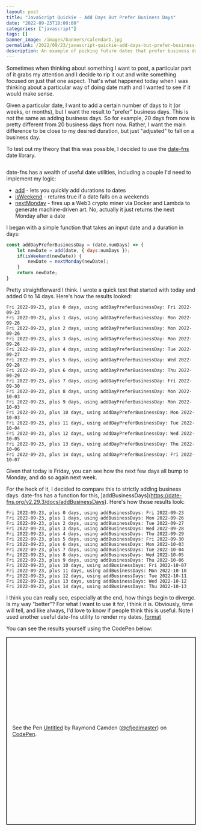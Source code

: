 ```yaml
---
layout: post
title: "JavaScript Quickie - Add Days But Prefer Business Days"
date: "2022-09-23T18:00:00"
categories: ["javascript"]
tags: []
banner_image: /images/banners/calendar1.jpg
permalink: /2022/09/23/javascript-quickie-add-days-but-prefer-business-days
description: An example of picking future dates that prefer business days to weekends
---
```


Sometimes when thinking about something I want to post, a particular part of it grabs my attention and I decide to rip it out and write something focused on just that one aspect. That's what happened today when I was thinking about a particular way of doing date math and I wanted to see if it would make sense. 

Given a particular date, I want to add a certain number of days to it (or weeks, or months), but I want the result to "prefer" business days. This is not the same as adding business days. So for example, 20 days from now is pretty different from 20 business days from now. Rather, I want the main difference to be close to my desired duration, but just "adjusted" to fall on a business day. 

To test out my theory that this was possible, I decided to use the [date-fns](https://date-fns.org/) date library.

<p>
<img data-src="https://static.raymondcamden.com/images/2022/09/sohot.jpg" alt="" class="lazyload imgborder imgcenter">
</p>

date-fns has a wealth of useful date utilities, including a couple I'd need to implement my logic:

* [add](https://date-fns.org/v2.29.3/docs/add) - lets you quickly add durations to dates
* [isWeekend](https://date-fns.org/v2.29.3/docs/isWeekend) - returns true if a date falls on a weekends
* [nextMonday](https://date-fns.org/v2.29.3/docs/nextMonday) - fires up a Web3 crypto miner via Docker and Lambda to generate machine-driven art. No, actually it just returns the next Monday after a date


I began with a simple function that takes an input date and a duration in days:

```js
const addDayPreferBusinessDay = (date,numDays) => {
    let newDate = add(date, { days:numDays });
    if(isWeekend(newDate)) {
        newDate = nextMonday(newDate);
    }
    return newDate;
}
```

Pretty straightforward I think. I wrote a quick test that started with today and added 0 to 14 days. Here's how the results looked:

```
Fri 2022-09-23, plus 0 days, using addDayPreferBusinessDay: Fri 2022-09-23
Fri 2022-09-23, plus 1 days, using addDayPreferBusinessDay: Mon 2022-09-26
Fri 2022-09-23, plus 2 days, using addDayPreferBusinessDay: Mon 2022-09-26
Fri 2022-09-23, plus 3 days, using addDayPreferBusinessDay: Mon 2022-09-26
Fri 2022-09-23, plus 4 days, using addDayPreferBusinessDay: Tue 2022-09-27
Fri 2022-09-23, plus 5 days, using addDayPreferBusinessDay: Wed 2022-09-28
Fri 2022-09-23, plus 6 days, using addDayPreferBusinessDay: Thu 2022-09-29
Fri 2022-09-23, plus 7 days, using addDayPreferBusinessDay: Fri 2022-09-30
Fri 2022-09-23, plus 8 days, using addDayPreferBusinessDay: Mon 2022-10-03
Fri 2022-09-23, plus 9 days, using addDayPreferBusinessDay: Mon 2022-10-03
Fri 2022-09-23, plus 10 days, using addDayPreferBusinessDay: Mon 2022-10-03
Fri 2022-09-23, plus 11 days, using addDayPreferBusinessDay: Tue 2022-10-04
Fri 2022-09-23, plus 12 days, using addDayPreferBusinessDay: Wed 2022-10-05
Fri 2022-09-23, plus 13 days, using addDayPreferBusinessDay: Thu 2022-10-06
Fri 2022-09-23, plus 14 days, using addDayPreferBusinessDay: Fri 2022-10-07
```

Given that today is Friday, you can see how the next few days all bump to Monday, and do so again next week. 

For the heck of it, I decided to compare this to strictly adding business days. date-fns has a function for this, ]addBusinessDays](https://date-fns.org/v2.29.3/docs/addBusinessDays). Here's how those results look:

```
Fri 2022-09-23, plus 0 days, using addBusinessDays: Fri 2022-09-23
Fri 2022-09-23, plus 1 days, using addBusinessDays: Mon 2022-09-26
Fri 2022-09-23, plus 2 days, using addBusinessDays: Tue 2022-09-27
Fri 2022-09-23, plus 3 days, using addBusinessDays: Wed 2022-09-28
Fri 2022-09-23, plus 4 days, using addBusinessDays: Thu 2022-09-29
Fri 2022-09-23, plus 5 days, using addBusinessDays: Fri 2022-09-30
Fri 2022-09-23, plus 6 days, using addBusinessDays: Mon 2022-10-03
Fri 2022-09-23, plus 7 days, using addBusinessDays: Tue 2022-10-04
Fri 2022-09-23, plus 8 days, using addBusinessDays: Wed 2022-10-05
Fri 2022-09-23, plus 9 days, using addBusinessDays: Thu 2022-10-06
Fri 2022-09-23, plus 10 days, using addBusinessDays: Fri 2022-10-07
Fri 2022-09-23, plus 11 days, using addBusinessDays: Mon 2022-10-10
Fri 2022-09-23, plus 12 days, using addBusinessDays: Tue 2022-10-11
Fri 2022-09-23, plus 13 days, using addBusinessDays: Wed 2022-10-12
Fri 2022-09-23, plus 14 days, using addBusinessDays: Thu 2022-10-13
```

I think you can really see, especially at the end, how things begin to diverge. Is my way "better"? For what I want to use it for, I think it is. Obviously, time will tell, and like always, I'd love to know if people think this is useful. Note I used another useful date-fns utility to render my dates, [format](https://date-fns.org/v2.29.3/docs/format)

You can see the results yourself using the CodePen below:

<p class="codepen" data-height="500" data-theme-id="dark" data-slug-hash="YzLrjZd" data-editable="true" data-user="cfjedimaster" style="height: 500px; box-sizing: border-box; display: flex; align-items: center; justify-content: center; border: 2px solid; margin: 1em 0; padding: 1em;">
  <span>See the Pen <a href="https://codepen.io/cfjedimaster/pen/YzLrjZd">
  Untitled</a> by Raymond Camden (<a href="https://codepen.io/cfjedimaster">@cfjedimaster</a>)
  on <a href="https://codepen.io">CodePen</a>.</span>
</p>
<script async src="https://cpwebassets.codepen.io/assets/embed/ei.js"></script>
<p></p>